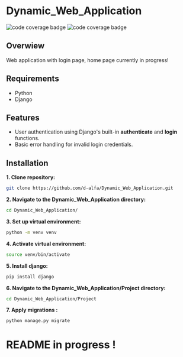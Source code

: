 # Dynamic_Web_Application
![code coverage badge](https://github.com/d-alfa/Dynamic_Web_Application/actions/workflows/Continuous_Integration.yaml/badge.svg)
![code coverage badge](https://github.com/d-alfa/Dynamic_Web_Application/actions/workflows/Unit_tests.yaml/badge.svg)

## Overwiew

Web application with login page, home page currently in progress!

## Requirements

- Python
- Django

## Features

- User authentication using Django's built-in **authenticate** and **login** functions.
- Basic error handling for invalid login credentials.

## Installation

**1. Clone repository:**

```bash
git clone https://github.com/d-alfa/Dynamic_Web_Application.git
```
**2. Navigate to the Dynamic_Web_Application directory:**

```bash
cd Dynamic_Web_Application/
```
**3. Set up virtual environment:**

```bash
python -m venv venv
```
**4. Activate virtual environment:**

```bash
source venv/bin/activate
```
**5. Install django:**

```bash
pip install django
```
**6. Navigate to the Dynamic_Web_Application/Project directory:**

```bash
cd Dynamic_Web_Application/Project
```
**7. Apply migrations :**

```bash
python manage.py migrate
```


# README in progress !
